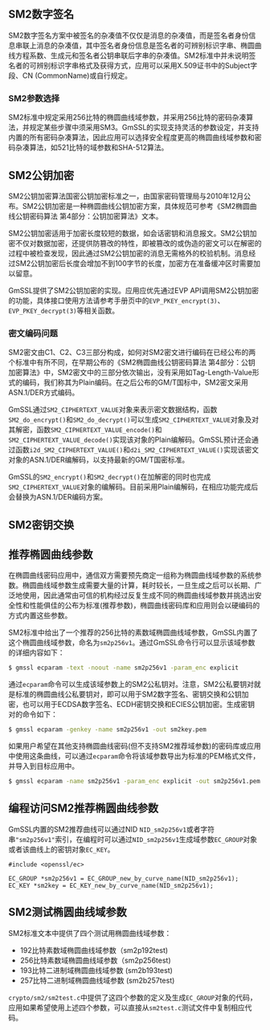## SM2数字签名

SM2数字签名方案中被签名的杂凑值不仅仅是消息的杂凑值，而是签名者身份信息串联上消息的杂凑值，其中签名者身份信息是签名者的可辨别标识字串、椭圆曲线方程系数、生成元和签名者公钥串联后字串的杂凑值。SM2标准中并未说明签名者的可辨别标识字串格式及获得方式，应用可以采用X.509证书中的Subject字段、CN (CommonName)或自行规定。

### SM2参数选择

SM2标准中规定采用256比特的椭圆曲线域参数，并采用256比特的密码杂凑算法，并规定某些步骤中须采用SM3。GmSSL的实现支持灵活的参数设定，并支持内置的所有密码杂凑算法，因此应用可以选择安全程度更高的椭圆曲线域参数和密码杂凑算法，如521比特的域参数和SHA-512算法。


## SM2公钥加密

SM2公钥加密算法国密公钥加密标准之一，由国家密码管理局与2010年12月公布。SM2公钥加密是一种椭圆曲线公钥加密方案，具体规范可参考《SM2椭圆曲线公钥密码算法 第4部分：公钥加密算法》文本。

SM2公钥加密适用于加密长度较短的数据，如会话密钥和消息报文。SM2公钥加密不仅对数据加密，还提供防篡改的特性，即被篡改的或伪造的密文可以在解密的过程中被检查发现，因此通过SM2公钥加密的消息无需格外的校验机制。消息经过SM2公钥加密后长度会增加不到100字节的长度，加密方在准备缓冲区时需要加以留意。

GmSSL提供了SM2公钥加密的实现。应用应优先通过EVP API调用SM2公钥加密的功能，具体接口使用方法请参考手册页中的`EVP_PKEY_encrypt(3)`、`EVP_PKEY_decrypt(3)`等相关函数。

### 密文编码问题

SM2密文由C1、C2、C3三部分构成，如何对SM2密文进行编码在已经公布的两个标准中有所不同，在早期公布的《SM2椭圆曲线公钥密码算法 第4部分：公钥加密算法》中，SM2密文中的三部分依次输出，没有采用如Tag-Length-Value形式的编码，我们称其为Plain编码。在之后公布的GM/T国标中，SM2密文采用ASN.1/DER方式编码。

GmSSL通过`SM2_CIPHERTEXT_VALUE`对象来表示密文数据结构，函数`SM2_do_encrypt()`和`SM2_do_decrypt()`可以生成`SM2_CIPHERTEXT_VALUE`对象及对其解密，函数`SM2_CIPHERTEXT_VALUE_encode()`和`SM2_CIPHERTEXT_VALUE_decode()`实现该对象的Plain编解码。GmSSL预计还会通过函数`i2d_SM2_CIPHERTEXT_VALUE()`和`d2i_SM2_CIPHERTEXT_VALUE()`实现该密文对象的ASN.1/DER编解码，以支持最新的GM/T国密标准。

GmSSL的`SM2_encrypt()`和`SM2_decrypt()`在加解密的同时也完成`SM2_CIPHERTEXT_VALUE`对象的编解码。目前采用Plain编解码，在相应功能完成后会替换为ASN.1/DER编码方案。

## SM2密钥交换


## 推荐椭圆曲线参数

在椭圆曲线密码应用中，通信双方需要预先商定一组称为椭圆曲线域参数的系统参数。椭圆曲线域参数生成需要大量的计算，耗时较长，一旦生成之后可以长期、广泛地使用，因此通常由可信的机构经过反复生成不同的椭圆曲线域参数并挑选出安全性和性能俱佳的公布为标准(推荐参数)，椭圆曲线密码库和应用则会以硬编码的方式内置这些参数。

SM2标准中给出了一个推荐的256比特的素数域椭圆曲线域参数，GmSSL内置了这个椭圆曲线域参数，命名为`sm2p256v1`。通过GmSSL命令行可以显示该域参数的详细内容如下：

``` bash
$ gmssl ecparam -text -noout -name sm2p256v1 -param_enc explicit
```

通过`ecparam`命令可以生成该域参数上的SM2公私钥对。注意，SM2公私要钥对就是标准的椭圆曲线公私要钥对，即可以用于SM2数字签名、密钥交换和公钥加密，也可以用于ECDSA数字签名、ECDH密钥交换和ECIES公钥加密。生成密钥对的命令如下：

``` bash
$ gmssl ecparam -genkey -name sm2p256v1 -out sm2key.pem
```

如果用户希望在其他支持椭圆曲线密码(但不支持SM2推荐域参数)的密码库或应用中使用这条曲线，可以通过`ecparam`命令将该域参数导出为标准的PEM格式文件，并导入到目标应用中。

``` bash
$ gmssl ecparam -name sm2p256v1 -param_enc explicit -out sm2p256v1.pem
```

## 编程访问SM2推荐椭圆曲线参数

GmSSL内置的SM2推荐曲线可以通过NID `NID_sm2p256v1`或者字符串`"sm2p256v1"`索引，在编程时可以通过`NID_sm2p256v1`生成域参数`EC_GROUP`对象或者该曲线上的密钥对象`EC_KEY`。

```
#include <openssl/ec>

EC_GROUP *sm2p256v1 = EC_GROUP_new_by_curve_name(NID_sm2p256v1);
EC_KEY *sm2key = EC_KEY_new_by_curve_name(NID_sm2p256v1);
```

## SM2测试椭圆曲线域参数

SM2标准文本中提供了四个测试用椭圆曲线域参数：

* 192比特素数域椭圆曲线域参数（sm2p192test)
* 256比特素数域椭圆曲线域参数（sm2p256test)
* 193比特二进制域椭圆曲线域参数 (sm2b193test)
* 257比特二进制域椭圆曲线域参数 (sm2b257test)

`crypto/sm2/sm2test.c`中提供了这四个参数的定义及生成`EC_GROUP`对象的代码，应用如果希望使用上述四个参数，可以直接从`sm2test.c`测试文件中复制相应代码。




